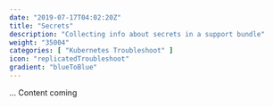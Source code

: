 ```yaml
---
date: "2019-07-17T04:02:20Z"
title: "Secrets"
description: "Collecting info about secrets in a support bundle"
weight: "35004"
categories: [ "Kubernetes Troubleshoot" ]
icon: "replicatedTroubleshoot"
gradient: "blueToBlue"
---
```


... Content coming
